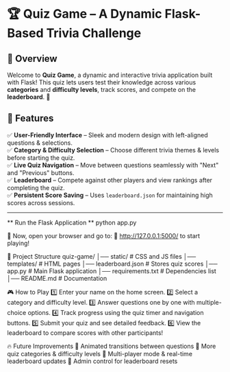 # 🏆 Quiz Game – A Dynamic Flask-Based Trivia Challenge  

## 📌 Overview  
Welcome to **Quiz Game**, a dynamic and interactive trivia application built with Flask! This quiz lets users test their knowledge across various **categories** and **difficulty levels**, track scores, and compete on the **leaderboard**. 🚀  

## 🎯 Features  
✅ **User-Friendly Interface** – Sleek and modern design with left-aligned questions & selections.  
✅ **Category & Difficulty Selection** – Choose different trivia themes & levels before starting the quiz.  
✅ **Live Quiz Navigation** – Move between questions seamlessly with "Next" and "Previous" buttons.  
✅ **Leaderboard** – Compete against other players and view rankings after completing the quiz.  
✅ **Persistent Score Saving** – Uses `leaderboard.json` for maintaining high scores across sessions.  

---

** Run the Flask Application **
python app.py


🚀 Now, open your browser and go to:
📌 http://127.0.0.1:5000/ to start playing!

📂 Project Structure
quiz-game/
│── static/          # CSS and JS files
│── templates/       # HTML pages
│── leaderboard.json # Stores quiz scores
│── app.py           # Main Flask application
│── requirements.txt # Dependencies list
│── README.md        # Documentation



🎮 How to Play
1️⃣ Enter your name on the home screen.
2️⃣ Select a category and difficulty level.
3️⃣ Answer questions one by one with multiple-choice options.
4️⃣ Track progress using the quiz timer and navigation buttons.
5️⃣ Submit your quiz and see detailed feedback.
6️⃣ View the leaderboard to compare scores with other participants!

🔥 Future Improvements
🔹 Animated transitions between questions
🔹 More quiz categories & difficulty levels
🔹 Multi-player mode & real-time leaderboard updates
🔹 Admin control for leaderboard resets

 
